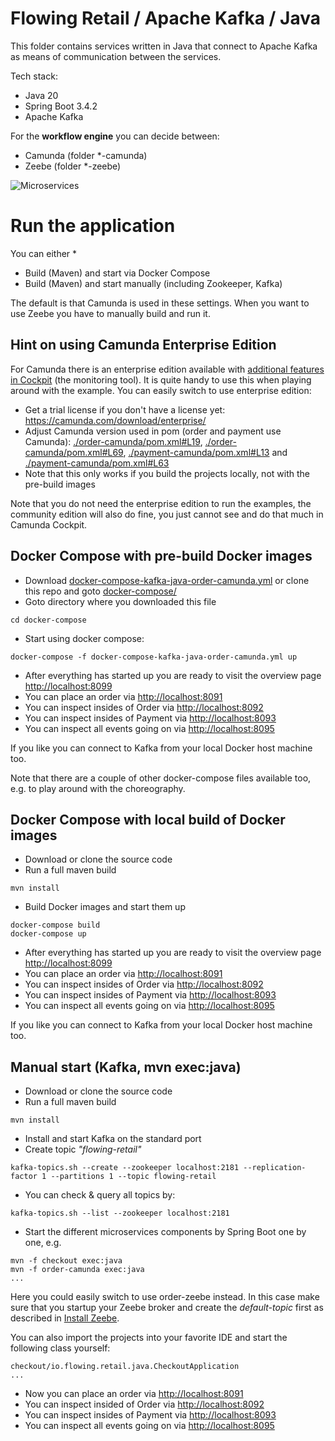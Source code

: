 # Flowing Retail / Apache Kafka / Java

This folder contains services written in Java that connect to Apache Kafka as means of communication between the services.

Tech stack:

* Java 20
* Spring Boot 3.4.2
* Apache Kafka

For the **workflow engine** you can decide between:
* Camunda (folder \*-camunda)
* Zeebe (folder \*-zeebe)

![Microservices](../../docs/kafka-services.png)

# Run the application

You can either
* 
* Build (Maven) and start via Docker Compose
* Build (Maven) and start manually (including Zookeeper, Kafka)

The default is that Camunda is used in these settings. When you want to use Zeebe you have to manually build and run it.

## Hint on using Camunda Enterprise Edition

For Camunda there is an enterprise edition available with [additional features in Cockpit](https://camunda.com/products/cockpit/#/features) (the monitoring tool). It is quite handy to use this when playing around with the example. You can easily switch to use enterprise edition:

* Get a trial license if you don't have a license yet: https://camunda.com/download/enterprise/
* Adjust Camunda version used in pom (order and payment use Camunda): [./order-camunda/pom.xml#L19](./order-camunda/pom.xml#L19), [./order-camunda/pom.xml#L69](./order-camunda/pom.xml#L69), [./payment-camunda/pom.xml#L13](./payment-camunda/pom.xml#L13) and [./payment-camunda/pom.xml#L63](./payment-camunda/pom.xml#L63)
* Note that this only works if you build the projects locally, not with the pre-build images

Note that you do not need the enterprise edition to run the examples, the community edition will also do fine, you just cannot see and do that much in Camunda Cockpit.


## Docker Compose with pre-build Docker images

* Download [docker-compose-kafka-java-order-camunda.yml](../../runner/docker-compose/docker-compose-kafka-java-order-camunda.yml) or clone this repo and goto [docker-compose/](../../runner/docker-compose/)
* Goto directory where you downloaded this file

```
cd docker-compose
```

* Start using docker compose:

```
docker-compose -f docker-compose-kafka-java-order-camunda.yml up
```

* After everything has started up you are ready to visit the overview page [http://localhost:8099](http://localhost:8089)
* You can place an order via [http://localhost:8091](http://localhost:8091)
* You can inspect insides of Order via [http://localhost:8092](http://localhost:8092)
* You can inspect insides of Payment via [http://localhost:8093](http://localhost:8093)
* You can inspect all events going on via [http://localhost:8095](http://localhost:8095)

If you like you can connect to Kafka from your local Docker host machine too. 

Note that there are a couple of other docker-compose files available too, e.g. to play around with the choreography.


## Docker Compose with local build of Docker images

* Download or clone the source code
* Run a full maven build

```
mvn install
```

* Build Docker images and start them up

```
docker-compose build
docker-compose up
```

* After everything has started up you are ready to visit the overview page [http://localhost:8099](http://localhost:8089)
* You can place an order via [http://localhost:8091](http://localhost:8091)
* You can inspect insides of Order via [http://localhost:8092](http://localhost:8092)
* You can inspect insides of Payment via [http://localhost:8093](http://localhost:8093)
* You can inspect all events going on via [http://localhost:8095](http://localhost:8095)

If you like you can connect to Kafka from your local Docker host machine too. 


## Manual start (Kafka, mvn exec:java)

* Download or clone the source code
* Run a full maven build

```
mvn install
```

* Install and start Kafka on the standard port
* Create topic *"flowing-retail"*

```
kafka-topics.sh --create --zookeeper localhost:2181 --replication-factor 1 --partitions 1 --topic flowing-retail
```

* You can check & query all topics by:

```
kafka-topics.sh --list --zookeeper localhost:2181
```

* Start the different microservices components by Spring Boot one by one, e.g.

```
mvn -f checkout exec:java
mvn -f order-camunda exec:java
...
```

Here you could easily switch to use order-zeebe instead. In this case make sure that you startup your Zeebe broker and create the *default-topic* first as described in [Install Zeebe](https://docs.zeebe.io/introduction/install.html).

You can also import the projects into your favorite IDE and start the following class yourself:

```
checkout/io.flowing.retail.java.CheckoutApplication
...
```

* Now you can place an order via [http://localhost:8091](http://localhost:8091)
* You can inspect insided of Order via [http://localhost:8092](http://localhost:8092)
* You can inspect insides of Payment via [http://localhost:8093](http://localhost:8093)
* You can inspect all events going on via [http://localhost:8095](http://localhost:8095)
